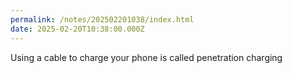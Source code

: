 ```yaml
---
permalink: /notes/202502201038/index.html
date: 2025-02-20T10:38:00.000Z
---
```


Using a cable to charge your phone is called penetration charging